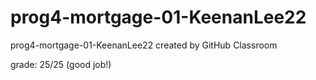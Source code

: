 # prog4-mortgage-01-KeenanLee22
prog4-mortgage-01-KeenanLee22 created by GitHub Classroom

grade: 25/25 (good job!)
